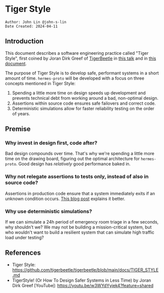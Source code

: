 # Tiger Style

```
Author: John Lin @john-s-lin
Date Created: 2024-04-11
```

## Introduction

This document describes a software engineering practice called "Tiger Style", first coined by Joran Dirk Greef of [TigerBeetle](https://tigerbeetle.com/) in [this talk](https://youtu.be/w3WYdYyjek4?feature=shared) and in [this document](https://github.com/tigerbeetle/tigerbeetle/blob/81806334726ef7438c74d5f630b126b32431663a/docs/TIGER_STYLE.md).

The purpose of Tiger Style is to develop safe, performant systems in a short amount of time. `hermes-proto` will be developed with a focus on three concepts mentioned in Tiger Style:

1. Spending a little more time on design speeds up development and prevents technical debt from working around a bad, non-optimal design.
2. Assertions within source code ensures safe failovers and correct code.
3. Deterministic simulations allow for faster reliability testing on the order of years.

## Premise

### Why invest in design first, code after?

Bad design compounds over time. That's why we're spending a little more time on the drawing board, figuring out the optimal architecture for `hermes-proto`. Good design has _relatively_ good performance baked in.

### Why not relegate assertions to tests only, instead of also in source code?

Assertions in production code ensure that a system immediately exits if an unknown condition occurs. [This blog post](https://ratfactor.com/cards/tiger-style) explains it better.

### Why use deterministic simulations?

If we can simulate a 24h period of emergency room triage in a few seconds, why shouldn't we? We may not be building a mission-critical system, but who wouldn't want to build a resilient system that can simulate high traffic load under testing?

## References

- Tiger Style: https://github.com/tigerbeetle/tigerbeetle/blob/main/docs/TIGER_STYLE.md
- TigerStyle! (Or How To Design Safer Systems in Less Time) by Joran Dirk Greef [YouTube]: https://youtu.be/w3WYdYyjek4?feature=shared
